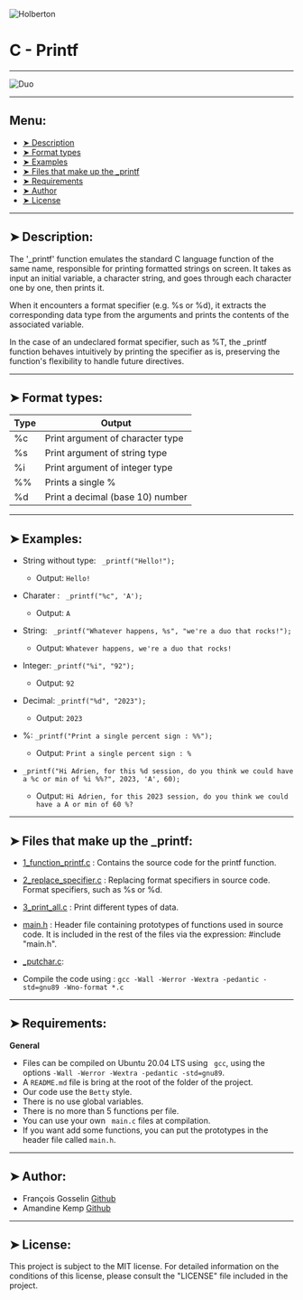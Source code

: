 
![Holberton](https://uploads-ssl.webflow.com/6105315644a26f77912a1ada/63eea844ae4e3022154e2878_Holberton-p-500.png)

# C - Printf
----------

![Duo](https://img.freepik.com/vecteurs-libre/concept-collegues-pour-page-destination_23-2148329990.jpg?w=900&t=st=1700661500~exp=1700662100~hmac=85f896325c620f5721bd5a64d738c00122c01bf3b8de21945a54832c7f0ed092)

----------

## Menu:

- [➤ Description](https://github.com/francois0002/holbertonschool-printf#-description)
- [➤ Format types](https://github.com/francois0002/holbertonschool-printf#-format-types)
- [➤ Examples](https://github.com/francois0002/holbertonschool-printf#-examples)
- [➤ Files that make up the _printf](https://github.com/francois0002/holbertonschool-printf#-files-that-make-up-the-_printf)
- [➤ Requirements](https://github.com/francois0002/holbertonschool-printf#-requirements)
- [➤ Author](https://github.com/francois0002/holbertonschool-printf#-author)
- [➤ License](https://github.com/francois0002/holbertonschool-printf#-license)

----------

## ➤ Description:

The '_printf' function emulates the standard C language function of the same name, responsible for printing formatted strings on screen. It takes as input an initial variable, a character string, and goes through each character one by one, then prints it.

When it encounters a format specifier (e.g. %s or %d), it extracts the corresponding data type from the arguments and prints the contents of the associated variable.

In the case of an undeclared format specifier, such as %T, the _printf function behaves intuitively by printing the specifier as is, preserving the function's flexibility to handle future directives.

----------

## ➤ Format types:

| Type     | Output                              | 
| -------- | ----------------------------------- |
| %c       | Print argument of character type    |
| %s       | Print argument of string type       |
| %i       | Print argument of integer type      |
| %%       | Prints a single %                   |
| %d       | Print a decimal (base 10) number    |

----------

## ➤ Examples:

* String without type: ``` _printf("Hello!");```
	* Output: ``` Hello! ```

* Charater : ``` _printf("%c", 'A');```
	* Output: ``` A ```

* String: ``` _printf("Whatever happens, %s", "we're a duo that rocks!");```
	* Output: ``` Whatever happens, we're a duo that rocks! ```

* Integer: ``` _printf("%i", "92"); ```
	* Output: ``` 92 ```

* Decimal: ``` _printf("%d", "2023"); ```
	* Output: ``` 2023 ```

* %: ``` _printf("Print a single percent sign : %%"); ```
	* Output: ``` Print a single percent sign : % ```

* ``` _printf("Hi Adrien, for this %d session, do you think we could have a %c or min of %i %%?", 2023, 'A', 60); ```
	* Output: ``` Hi Adrien, for this 2023 session, do you think we could have a A or min of 60 %? ```

----------

## ➤ Files that make up the _printf:

* [1_function_printf.c](https://github.com/francois0002/holbertonschool-printf/blob/main/1_function_printf.c) : Contains the source code for the printf function.
* [2_replace_specifier.c](https://github.com/francois0002/holbertonschool-printf/blob/main/2_replace_specifier.c) : Replacing format specifiers in source code. Format specifiers, such as %s or %d.
* [3_print_all.c](https://github.com/francois0002/holbertonschool-printf/blob/main/3_print_all.c) : Print different types of data.
* [main.h](https://github.com/francois0002/holbertonschool-printf/blob/main/main.h) : Header file containing prototypes of functions used in source code. It is included in the rest of the files via the expression: #include "main.h".
* [_putchar.c](https://github.com/francois0002/holbertonschool-printf/blob/main/_putchar.c): 


* Compile the code using :
``` gcc -Wall -Werror -Wextra -pedantic -std=gnu89 -Wno-format *.c ```

----------

## ➤ Requirements:

**General**

* Files can be compiled on Ubuntu 20.04 LTS using ``` gcc```, using the options ``` -Wall -Werror -Wextra -pedantic -std=gnu89 ```.
* A ``` README.md ``` file is bring at the root of the folder of the project.
* Our code use the ``` Betty ``` style.
* There is no use global variables.
* There is no more than 5 functions per file.
* You can use your own ``` main.c``` files at compilation.
* If you want add some functions, you can put the prototypes in the header file called ``` main.h ```.

----------

## ➤ Author:

- François Gosselin [Github](https://github.com/francois0002)
- Amandine Kemp [Github](https://github.com/amandinekemp)

----------

## ➤ License:

This project is subject to the MIT license. For detailed information on the conditions of this license, please consult the "LICENSE" file included in the project.

